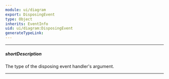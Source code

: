 ```yaml
---
module: ui/diagram
export: DisposingEvent
type: Object
inherits: EventInfo
uid: ui/diagram:DisposingEvent
generateTypeLink: 
---
```

---
##### shortDescription
The type of the disposing event handler's argument.

---
<!-- Description goes here -->